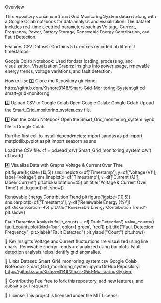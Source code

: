 Overview

This repository contains a Smart Grid Monitoring System dataset along with a Google Colab notebook for data analysis and visualization. The dataset includes real-time electrical parameters such as Voltage, Current, Frequency, Power, Battery Storage, Renewable Energy Contribution, and Fault Detection.

Features
CSV Dataset: Contains 50+ entries recorded at different timestamps.

Google Colab Notebook: Used for data loading, processing, and visualization.
Visualization Graphs: Insights into power usage, renewable energy trends, voltage variations, and fault detection.

How to Use
1️⃣ Clone the Repository
git clone https://github.com/Kishore3148/Smart-Grid-Monitoring-System.git
cd smart-grid-monitoring

2️⃣ Upload CSV to Google Colab
Open Google Colab: Google Colab
Upload the Smart_Grid_monitoring_system.csv file.

3️⃣ Run the Colab Notebook
Open the Smart_Grid_monitoring_system.ipynb file in Google Colab.

Run the first cell to install dependencies:
import pandas as pd
import matplotlib.pyplot as plt
import seaborn as sns

Load the CSV file:
df = pd.read_csv('Smart_Grid_monitoring_system.csv')
df.head()

4️⃣ Visualize Data with Graphs
Voltage & Current Over Time
plt.figure(figsize=(10,5))
sns.lineplot(x=df['Timestamp'], y=df['Voltage (V)'], label='Voltage')
sns.lineplot(x=df['Timestamp'], y=df['Current (A)'], label='Current')
plt.xticks(rotation=45)
plt.title("Voltage & Current Over Time")
plt.legend()
plt.show()

Renewable Energy Contribution Trend
plt.figure(figsize=(10,5))
sns.barplot(x=df['Timestamp'], y=df['Renewable Energy (%)'])
plt.xticks(rotation=45)
plt.title("Renewable Energy Contribution Trend")
plt.show()

Fault Detection Analysis
fault_counts = df['Fault Detection'].value_counts()
fault_counts.plot(kind='bar', color=['green', 'red'])
plt.title("Fault Detection Frequency")
plt.xlabel("Fault Detected")
plt.ylabel("Count")
plt.show()

📌 Key Insights
Voltage and Current fluctuations are visualized using line charts.
Renewable energy trends are analyzed using bar plots.
Fault detection analysis helps identify grid anomalies.

🔗 Links
Dataset: Smart_Grid_monitoring_system.csv
Google Colab Notebook: Smart_Grid_monitoring_system.ipynb
GitHub Repository: https://github.com/Kishore3148/Smart-Grid-Monitoring-System

🤝 Contributing
Feel free to fork this repository, add new features, and submit a pull request!

📜 License
This project is licensed under the MIT License.
